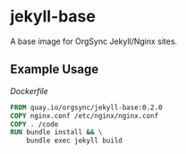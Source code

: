 # jekyll-base
A base image for OrgSync Jekyll/Nginx sites.

## Example Usage

*Dockerfile*
```Dockerfile
FROM quay.io/orgsync/jekyll-base:0.2.0
COPY nginx.conf /etc/nginx/nginx.conf
COPY . /code
RUN bundle install && \
    bundle exec jekyll build
```
